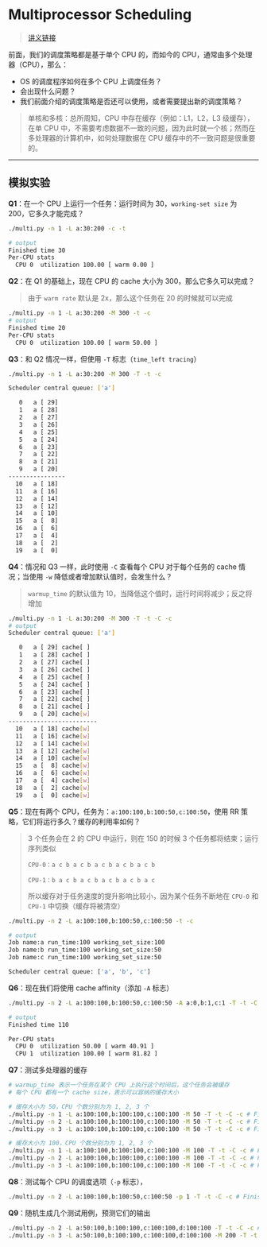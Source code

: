 # Multiprocessor Scheduling

> [讲义链接](https://pages.cs.wisc.edu/~remzi/OSTEP/cpu-sched-multi.pdf)

前面，我们的调度策略都是基于单个 CPU 的，而如今的 CPU，通常由多个处理器（CPU），那么：

- OS 的调度程序如何在多个 CPU 上调度任务？
- 会出现什么问题？
- 我们前面介绍的调度策略是否还可以使用，或者需要提出新的调度策略？

> 单核和多核：总所周知，CPU 中存在缓存（例如：L1，L2，L3 级缓存），在单 CPU 中，不需要考虑数据不一致的问题，因为此时就一个核；然而在多处理器的计算机中，如何处理数据在 CPU 缓存中的不一致问题是很重要的。

---

## 模拟实验

**Q1**：在一个 CPU 上运行一个任务：运行时间为 30，`working-set size` 为 200，它多久才能完成？

```bash
./multi.py -n 1 -L a:30:200 -c -t

# output
Finished time 30
Per-CPU stats
  CPU 0  utilization 100.00 [ warm 0.00 ]
```



**Q2**：在 Q1 的基础上，现在 CPU 的 cache 大小为 300，那么它多久可以完成？

> 由于 `warm rate` 默认是 2x，那么这个任务在 20 的时候就可以完成

```bash
./multi.py -n 1 -L a:30:200 -M 300 -t -c
# output
Finished time 20
Per-CPU stats
  CPU 0  utilization 100.00 [ warm 50.00 ]
```



**Q3**：和 Q2 情况一样，但使用 `-T` 标志（`time_left tracing`）

```bash
./multi.py -n 1 -L a:30:200 -M 300 -T -t -c

Scheduler central queue: ['a']

   0   a [ 29]      
   1   a [ 28]      
   2   a [ 27]      
   3   a [ 26]      
   4   a [ 25]      
   5   a [ 24]      
   6   a [ 23]      
   7   a [ 22]      
   8   a [ 21]      
   9   a [ 20]      
----------------
  10   a [ 18]      
  11   a [ 16]      
  12   a [ 14]      
  13   a [ 12]      
  14   a [ 10]      
  15   a [  8]      
  16   a [  6]      
  17   a [  4]      
  18   a [  2]      
  19   a [  0]
```



**Q4**：情况和 Q3 一样，此时使用 `-C` 查看每个 CPU 对于每个任务的 cache 情况；当使用 `-w` 降低或者增加默认值时，会发生什么？

> `warmup_time` 的默认值为 10，当降低这个值时，运行时间将减少；反之将增加

```bash
./multi.py -n 1 -L a:30:200 -M 300 -T -t -C -c
# output
Scheduler central queue: ['a']

   0   a [ 29] cache[ ]     
   1   a [ 28] cache[ ]     
   2   a [ 27] cache[ ]     
   3   a [ 26] cache[ ]     
   4   a [ 25] cache[ ]     
   5   a [ 24] cache[ ]     
   6   a [ 23] cache[ ]     
   7   a [ 22] cache[ ]     
   8   a [ 21] cache[ ]     
   9   a [ 20] cache[w]     
-------------------------
  10   a [ 18] cache[w]     
  11   a [ 16] cache[w]     
  12   a [ 14] cache[w]     
  13   a [ 12] cache[w]     
  14   a [ 10] cache[w]     
  15   a [  8] cache[w]     
  16   a [  6] cache[w]     
  17   a [  4] cache[w]     
  18   a [  2] cache[w]     
  19   a [  0] cache[w]
```



**Q5**：现在有两个 CPU，任务为：`a:100:100,b:100:50,c:100:50`，使用 RR 策略，它们将运行多久？缓存的利用率如何？

> 3 个任务会在 2 的 CPU 中运行，则在 150 的时候 3 个任务都将结束；运行序列类似
>
> `CPU-0：a c b a c b a c b a c b a c b `
>
> `CPU-1：b a c b a c b a c b a c b a c `
>
> 所以缓存对于任务速度的提升影响比较小，因为某个任务不断地在 `CPU-0` 和 `CPU-1` 中切换（缓存将被清空）

```bash
./multi.py -n 2 -L a:100:100,b:100:50,c:100:50 -t -c

# output
Job name:a run_time:100 working_set_size:100
Job name:b run_time:100 working_set_size:50
Job name:c run_time:100 working_set_size:50

Scheduler central queue: ['a', 'b', 'c']
```



**Q6**：现在我们将使用 cache affinity（添加 `-A` 标志）

```bash
./multi.py -n 2 -L a:100:100,b:100:50,c:100:50 -A a:0,b:1,c:1 -T -t -C -c

# output
Finished time 110

Per-CPU stats
  CPU 0  utilization 50.00 [ warm 40.91 ]
  CPU 1  utilization 100.00 [ warm 81.82 ]
```



**Q7**：测试多处理器的缓存

```bash
# warmup_time 表示一个任务在某个 CPU 上执行这个时间后，这个任务会被缓存
# 每个 CPU 都有一个 cache size，表示可以容纳的缓存大小

# 缓存大小为 50，CPU 个数分别为为 1, 2, 3 个
./multi.py -n 1 -L a:100:100,b:100:100,c:100:100 -M 50 -T -t -C -c # Finished time 300
./multi.py -n 2 -L a:100:100,b:100:100,c:100:100 -M 50 -T -t -C -c # Finished time 150
./multi.py -n 3 -L a:100:100,b:100:100,c:100:100 -M 50 -T -t -C -c # Finished time 100

# 缓存大小为 100，CPU 个数分别为为 1, 2, 3 个
./multi.py -n 1 -L a:100:100,b:100:100,c:100:100 -M 100 -T -t -C -c # Finished time 300
./multi.py -n 2 -L a:100:100,b:100:100,c:100:100 -M 100 -T -t -C -c # Finished time 150
./multi.py -n 3 -L a:100:100,b:100:100,c:100:100 -M 100 -T -t -C -c # Finished time 55
```



**Q8**：测试每个 CPU 的调度选项（`-p` 标志），

```bash
./multi.py -n 2 -L a:100:100,b:100:50,c:100:50 -p 1 -T -t -C -c # Finished time 100
```



**Q9**：随机生成几个测试用例，预测它们的输出

```bash
./multi.py -n 2 -L a:50:100,b:100:100,c:100:100,d:100:100 -T -t -C -c # Finished time 180
./multi.py -n 3 -L a:50:100,b:100:100,c:100:100,d:100:100 -M 200 -T -t -C -c
```

